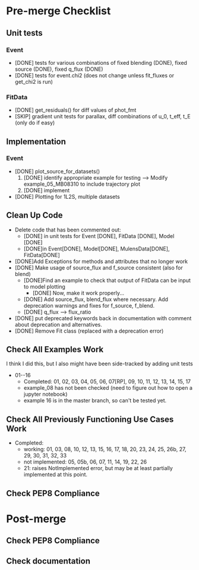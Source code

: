 # Pre-merge Checklist

## Unit tests
### Event
- [DONE] tests for various combinations of fixed blending (DONE), fixed source 
(DONE), 
fixed q_flux (DONE)
- [DONE] tests for event.chi2 (does not change unless fit_fluxes or get_chi2 is 
run)


### FitData
- [DONE] get_residuals() for diff values of phot_fmt
- [SKIP] gradient unit tests for parallax, diff combinations of u_0, t_eff, t_E (only 
do if easy)

## Implementation
### Event
- [DONE] plot_source_for_datasets()
    1) [DONE] identify appropriate example for testing --> Modify 
    example_05_MB08310 to include trajectory plot
    2) [DONE] implement
- [DONE] Plotting for 1L2S, multiple datasets

## Clean Up Code
- Delete code that has been commented out:
    - [DONE] in unit tests for Event [DONE], FitData [DONE], Model [DONE]
    - [DONE]in Event[DONE], Model[DONE], MulensData[DONE], FitData[DONE]
- [DONE]Add Exceptions for methods and attributes that no longer work
- [DONE] Make usage of source_flux and f_source consistent (also for blend)
    - [DONE]Find an example to check that output of FitData can be input to
      model plotting
        - [DONE] Now, make it work properly...
    - [DONE] Add source_flux, blend_flux where necessary. Add deprecation warnings and 
      fixes for f_source, f_blend.
    - [DONE] q_flux --> flux_ratio
- [DONE] put deprecated keywords back in documentation with comment about deprecation 
and alternatives.
- [DONE] Remove Fit class (replaced with a deprecation error)

## Check All Examples Work
I think I did this, but I also might have been side-tracked by adding unit tests
- 01--16
    - Completed: 01, 02, 03, 04, 05, 06, 07[RP], 09, 10, 11, 12, 13, 14, 15, 17
    - example_08 has not been checked (need to figure out how to open a jupyter 
      notebook)
    - example 16 is in the master branch, so can't be tested yet.
      
## Check All Previously Functioning Use Cases Work
- Completed: 
    - working: 01, 03, 08, 10, 12, 13, 15, 16, 17, 18, 20, 23, 24, 25, 26b, 27, 29, 30, 31, 32, 33
    - not implemented: 05, 05b, 06, 07, 11, 14, 19, 22, 26
    - 21: raises NotImplemented error, but may be at least partially implemented at this point.
    
## Check PEP8 Compliance

# Post-merge

## Check PEP8 Compliance

## Check documentation